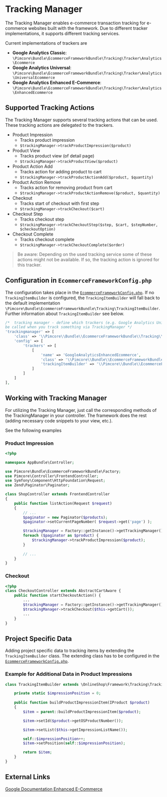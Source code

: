 # Tracking Manager

The Tracking Manager enables e-commerce transaction tracking for e-commerce websites built with the framework. Due to
different tracker implementations, it supports different tracking services.

Current implementations of trackers are
* **Google Analytics Classic**: `\Pimcore\Bundle\EcommerceFrameworkBundle\Tracking\Tracker\Analytics\Ecommerce`
* **Google Analytics Universal**: `\Pimcore\Bundle\EcommerceFrameworkBundle\Tracking\Tracker\Analytics\UniversalEcommerce`
* **Google Analytics Enhanced E-Commerce**: `\Pimcore\Bundle\EcommerceFrameworkBundle\Tracking\Tracker\Analytics\EnhancedEcommerce`


## Supported Tracking Actions
The Tracking Manager supports several tracking actions that can be used. These tracking actions are delegated to the 
trackers. 

* Product Impression
    * Tracks product impression
    * `$trackingManager->trackProductImpression($product)`
* Product View
    * Tracks product view (of detail page)
    * `$trackingManager->trackProductView($product)`
* Product Action Add
    * Tracks action for adding product to cart
    * `$trackingManager->trackProductActionAdd($product, $quantity)`
* Product Action Remove
    * Tracks action for removing product from cart
    * `$trackingManager->trackProductActionRemove($product, $quantity)`
* Checkout
    * Tracks start of checkout with first step
    * `$trackingManager->trackCheckout($cart)`
* Checkout Step
    * Tracks checkout step
    * `$trackingManager->trackCheckoutStep($step, $cart, $stepNumber, $checkoutOption)`
* Checkout Complete
    * Tracks checkout complete
    * `$trackingManager->trackCheckoutComplete($order)`

> Be aware: Depending on the used tracking service some of these actions might not be available.
> If so, the tracking action is ignored for this tracker.


## Configuration in `EcommerceFrameworkConfig.php`

The configuration takes place in the [`EcommerceFrameworkConfig.php`](https://github.com/pimcore/pimcore/blob/master/pimcore/lib/Pimcore/Bundle/EcommerceFrameworkBundle/install/EcommerceFrameworkConfig_sample.php#L701).
If no `TrackingItemBuilder` is configured, the `TrackingItemBuilder` will fall back to the default implementation 
`\Pimcore\Bundle\EcommerceFrameworkBundle\Tracking\TrackingItemBuilder`. Further information about `TrackingItemBuilder`
see below. 

```php
/*  tracking manager - define which trackers (e.g. Google Analytics Universal Ecommerce) are active and should
be called when you track something via TrackingManager */
'trackingmanager' => [
    'class' => '\\Pimcore\\Bundle\\EcommerceFrameworkBundle\\Tracking\\TrackingManager',
    'config' => [
        'trackers' => [
            [
                'name' => 'GoogleAnalyticsEnhancedEcommerce',
                'class' => '\\Pimcore\\Bundle\\EcommerceFrameworkBundle\\Tracking\\Tracker\\Analytics\\EnhancedEcommerce',
                'trackingItemBuilder' => '\\Pimcore\\Bundle\\EcommerceFrameworkBundle\\Tracking\\TrackingItemBuilder'
            ]
        ]
    ]
],
```


## Working with Tracking Manager

For utilizing the Tracking Manager, just call the corresponding methods of the TrackingManager in your controller.
The framework does the rest (adding necessary code snippets to your view, etc.).

See the following examples

### Product Impression
```php
<?php

namespace AppBundle\Controller;

use Pimcore\Bundle\EcommerceFrameworkBundle\Factory;
use Pimcore\Controller\FrontendController;
use Symfony\Component\HttpFoundation\Request;
use Zend\Paginator\Paginator;

class ShopController extends FrontendController
{
    public function listAction(Request $request)
    {       
        // ...
        $paginator = new Paginator($products);
        $paginator->setCurrentPageNumber( $request->get('page') );

        $trackingManager = Factory::getInstance()->getTrackingManager();
        foreach ($paginator as $product) {
            $trackingManager->trackProductImpression($product);
        }
        
        // ...
    }
}
```

### Checkout
```php
<?php
class CheckoutController extends AbstractCartAware {
    public function startCheckoutAction() {
        ...
        $trackingManager = Factory::getInstance()->getTrackingManager();
        $trackingManager->trackCheckout($this->getCart());
        ...
    }
}

```

## Project Specific Data

Adding project specific data to tracking items by extending the `TrackingItemBuilder` class. The extending class has to
be configured in the [`EcommerceFrameworkConfig.php`](https://github.com/pimcore/pimcore/blob/master/pimcore/lib/Pimcore/Bundle/EcommerceFrameworkBundle/install/EcommerceFrameworkConfig_sample.php#L708).

### Example for Additional Data in Product Impressions

```php
class TrackingItemBuilder extends \OnlineShop\Framework\Tracking\TrackingItemBuilder {

    private static $impressionPosition = 0;
    
    public function buildProductImpressionItem(IProduct $product)
    {
        $item = parent::buildProductImpressionItem($product);

        $item->setId($product->getOSProductNumber());

        $item->setList($this->getImpressionListName());

        self::$impressionPosition++;
        $item->setPosition(self::$impressionPosition);

        return $item;
    }
}
```


## External Links
[Google Documentation Enhanced E-Commerce](https://developers.google.com/analytics/devguides/collection/analyticsjs/enhanced-ecommerce)
